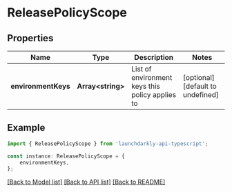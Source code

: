 # ReleasePolicyScope


## Properties

Name | Type | Description | Notes
------------ | ------------- | ------------- | -------------
**environmentKeys** | **Array&lt;string&gt;** | List of environment keys this policy applies to | [optional] [default to undefined]

## Example

```typescript
import { ReleasePolicyScope } from 'launchdarkly-api-typescript';

const instance: ReleasePolicyScope = {
    environmentKeys,
};
```

[[Back to Model list]](../README.md#documentation-for-models) [[Back to API list]](../README.md#documentation-for-api-endpoints) [[Back to README]](../README.md)
